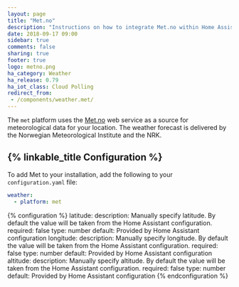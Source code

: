 ```yaml
---
layout: page
title: "Met.no"
description: "Instructions on how to integrate Met.no within Home Assistant."
date: 2018-09-17 09:00
sidebar: true
comments: false
sharing: true
footer: true
logo: metno.png
ha_category: Weather
ha_release: 0.79
ha_iot_class: Cloud Polling
redirect_from:
 - /components/weather.met/
---
```


The `met` platform uses the [Met.no](https://met.no/) web service as a source for meteorological data for your location. The weather forecast is delivered by the Norwegian Meteorological Institute and the NRK.

## {% linkable_title Configuration %}

To add Met to your installation, add the following to your `configuration.yaml` file:

```yaml
weather:
  - platform: met
```

{% configuration %}
latitude:
  description: Manually specify latitude. By default the value will be taken from the Home Assistant configuration.
  required: false
  type: number
  default: Provided by Home Assistant configuration
longitude:
  description: Manually specify longitude. By default the value will be taken from the Home Assistant configuration.
  required: false
  type: number
  default: Provided by Home Assistant configuration
altitude:
  description: Manually specify altitude. By default the value will be taken from the Home Assistant configuration.
  required: false
  type: number
  default: Provided by Home Assistant configuration
{% endconfiguration %}
